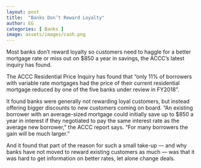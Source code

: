 ```yaml
---
layout: post
title:  "Banks Don’t Reward Loyalty"
author: EG
categories: [ Banks ]
image: assets/images/cash.png
---
```

Most banks don’t reward loyalty so customers need to
haggle for a better mortgage rate or miss out on $850
a year in savings, the ACCC’s latest inquiry has found.

The ACCC Residential Price Inquiry has found that “only
11% of borrowers with variable rate mortgages had the
price of their current residential mortgage reduced by
one of the five banks under review in FY2018”.

It found banks were generally not rewarding loyal
customers, but instead offering bigger discounts to
new customers coming on board.
“An existing borrower with an average-sized mortgage
could initially save up to $850 a year in interest if they
negotiated to pay the same interest rate as the average
new borrower,” the ACCC report says. “For many
borrowers the gain will be much larger.”

And it found that part of the reason for such a small
take-up — and why banks have not moved to reward
existing customers as much — was that it was hard to
get information on better rates, let alone change deals.
